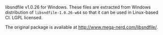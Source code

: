 libsndfile v1.0.26 for Windows. These files are extracted from Windows distribution of `libsndfile-1.0.26-w64` so that it can be used in Linux-based CI. LGPL licensed.

The original package is available at <http://www.mega-nerd.com/libsndfile/>.
